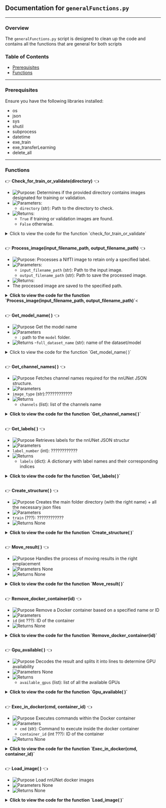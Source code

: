 ## Documentation for `generalFunctions.py`

---

### Overview

The `generalFunctions.py` script is designed to clean up the code and contains all the functions that are general for both scripts

### Table of Contents

- [Prerequisites](#prerequisites)
- [Functions](#functions)


---

### Prerequisites

Ensure you have the following libraries installed:

- os
- json
- sys
- shutil
- subprocess
- datetime
- exe_train
- exe_transferLearning
- delete_all


---

### Functions


:point_right: **Check_for_train_or_validate(directory)** :point_left:

- ![Purpose](https://img.shields.io/badge/-Purpose-green): Determines if the provided directory contains images designated for training or validation.
- ![Parameters](https://img.shields.io/badge/-Parameters-blue): 
  - `directory` (str): Path to the directory to check.
- ![Returns](https://img.shields.io/badge/-Returns-red): 
  - `True` if training or validation images are found.
  - `False` otherwise.

<details>
  <summary>Click to view the code for the function `check_for_train_or_validate`</summary>

```python
# Code for the function check_for_train_or_validate
def check_for_train_or_validate(directory):
    for filename in os.listdir(directory): #List all the files in the folder
        if filename.startswith('train.') or filename.startswith('validate.'): #Check if the name starts with "train" or "validate"
            return True
    return False
```

</details>


##

:point_right: **Process_image(input_filename_path, output_filename_path)** :point_left:

- ![Purpose](https://img.shields.io/badge/-Purpose-green): Processes a NIfTI image to retain only a specified label.
- ![Parameters](https://img.shields.io/badge/-Parameters-blue): 
  - `input_filename_path` (str): Path to the input image.
  - `output_filename_path` (str): Path to save the processed image.
- ![Returns](https://img.shields.io/badge/-Returns-red):
 - The processed image are saved to the specified path.

<details>
  <summary><strong>Click to view the code for the function `Process_image(input_filename_path, output_filename_path)`</strong><</summary>

```python
# Code for the function process_image
def process_image(input_filename_path, output_filename_path):
    image = sitk.ReadImage(input_filename_path) # Load the nifti image
    output_image = sitk.Threshold(image, lower=0, upper=label_number, outsideValue=0) # Threshold the image: values above label_number (global variable definied in a flag) are set to 0, all other values remain unchanged
    sitk.WriteImage(output_image, output_filename_path)
```

</details>


##  


:point_right: **Get_model_name( )** :point_left:

- ![Purpose](https://img.shields.io/badge/-Purpose-green) Get the model name 
- ![Parameters](https://img.shields.io/badge/-Parameters-blue)
  - : path to the `model` folder.
- ![Returns](https://img.shields.io/badge/-Returns-red)
 -`full_dataset_name` (str): name of the dataset/model

<details>
  <summary>Click to view the code for the function `Get_model_name( )`</summary>

```python
# Code for the function get_model_name
```

</details>

##  

:point_right: **Get_channel_names( )** :point_left:

- ![Purpose](https://img.shields.io/badge/-Purpose-green) Fetches channel names required for the nnUNet JSON structure.
- ![Parameters](https://img.shields.io/badge/-Parameters-blue)
 - `image_type` (str):???????????? 
- ![Returns](https://img.shields.io/badge/-Returns-red) 
  - `channels` (list): list of the channels name

<details>
  <summary><strong>Click to view the code for the function `Get_channel_names( )`</strong></summary>

```python
# Code for the function get_channel_names
def get_channel_names():
    channels = {}
    num_channels = 1
    for i in range(num_channels):
        channel_name = image_type
        channels[str(i)] = channel_name
    return channels
```

</details>


##  

:point_right: **Get_labels( )** :point_left:

- ![Purpose](https://img.shields.io/badge/-Purpose-green) Retrieves labels for the nnUNet JSON structur
- ![Parameters](https://img.shields.io/badge/-Parameters-blue)
 - `label_number` (int): ????????????
- ![Returns](https://img.shields.io/badge/-Returns-red) 
  - `labels` (dict): A dictionary with label names and their corresponding indices

<details>
  <summary><strong>Click to view the code for the function `Get_labels( )`</strong></summary>

```python
# Code for the function get_labels
def get_labels():
    labels = {}
    num_labels = label_number + 1  
    for i in range(num_labels):
        if i == 0:
            label_name_fct = "background"
            labels[label_name_fct] = i
        else:
            labels[f"Label {i}"] = i
    return labels
```

</details>


##

:point_right: **Create_structure( )** :point_left:

- ![Purpose](https://img.shields.io/badge/-Purpose-green) Creates the main folder directory (with the right name) + all the necessary json files
- ![Parameters](https://img.shields.io/badge/-Parameters-blue)
 - `train` (???): ????????????
- ![Returns](https://img.shields.io/badge/-Returns-red) None

<details>
  <summary><strong>Click to view the code for the function `Create_structure( )`</strong></summary>

```python
def create_structure():
    global full_dataset_name, fold_all_value

    #Creating the main folder directory (with the right name)
    next_number = 1 
    main_folder_name = f"Dataset{next_number:03}_{dataset_name}"  #Formatting the number to be 3 digits
    full_dataset_name = main_folder_name
    main_folder_path = os.path.join(nnunet_raw_path , main_folder_name)  # Combine with actual_path (nnunet raw folder)
    if not os.path.exists(main_folder_path): #Check if the name already exists (normally not because everything is deleted after each training)
        os.makedirs(main_folder_path)
    else:
        print(f"Folder {main_folder_name} already exists.")
        return

    #Create 2 sub-folders inside the main folder
    subfolders = ['imagesTr', 'labelsTr']
    for subfolder in subfolders:
        os.makedirs(os.path.join(main_folder_path, subfolder))

    #Definition of paths and variables
    img_destination = os.path.join(nnunet_raw_path, main_folder_name, "imagesTr") 
    train_destination = os.path.join(nnunet_raw_path, main_folder_name, "labelsTr")
    num_training = 0
    num_images = 0
    tr_cases = 0
    val_cases = 0
    train_img_list = []
    validate_img_list=[]

    #Moving the images in the right directory
    for directory in os.listdir(input_folder_path): #For loop on the input folder (there should be only 1 folder inside!)
        directory_path = os.path.join(input_folder_path, directory)

        for img_directory in os.listdir(directory_path): #For loop on all the folder inside the folder input
            img_directory_path = os.path.join(directory_path, img_directory)

            for files in os.listdir(img_directory_path): #For loop on all the folder to get the img and mask niifti image      
                if check_for_train_or_validate(img_directory_path): #Returns True if the name starts with train or validate, otherwise, returns False and we don't use this image for the training
                    file_path = os.path.join(img_directory_path, files)
                    first_name = files.split('.')[0]
                    new_filename = img_directory  #Rename file with folder name prepended (Patient number)
                                    
                    # Check the file's prefix and move accordingly
                    if first_name == 'img': 
                        num_images += 1
                        new_name_img = new_filename +  '_' + '0000' + '.' + 'nii' + '.' + 'gz' #Rename the image correctly
                        shutil.copy2(file_path, os.path.join(img_destination, new_name_img))
                                        
                    elif first_name == 'train' or first_name == 'validate':
                        num_training += 1
                        new_name_img = new_filename + '.' + 'nii' + '.' + 'gz' #Rename the mask correctly
                        process_image(file_path, os.path.join(train_destination, new_name_img)) #This function allows us to keep only the number of labels wanted for the training
                        if first_name == "train": #This will allow us to create a json file to keep track of which image were used for the training and for the validation (uuseful for transfer learning)
                            tr_cases += 1
                            train_img_list.append(new_filename)
                        elif first_name == "validate":
                            val_cases += 1
                            validate_img_list.append(new_filename)

    if len(validate_img_list) == 0: #If there is none validitate image, we do the fold all (all images are used both in the validation and training)! 
        fold_all_value = True


    #Check if the number of images is normal                 
    if num_training == num_images:
        create_split_json(train_img_list, validate_img_list) #Split json is created to use the right image in the training and in the validation 

        # Create a dataset JSON file inside the main folder to be able to start the nnUNet model training
        channel_names = get_channel_names() # Get channel names
        labels = get_labels() # Get labels
        json_file_path = os.path.join(main_folder_path, 'dataset.json')
        with open(json_file_path, 'w') as json_file:
            data = {
                "channel_names": channel_names,
                "labels": labels,
                "numTraining": num_training,
                "file_ending": file_ending
            }
            json.dump(data, json_file, indent=4)

        #Create a JSON file info to have some information of the model
        json_file_path = os.path.join(dataset_train_path, 'info_model.json')
        data = {
            "training cases": tr_cases,
            "validation cases": val_cases,
            "creation date": datetime.now().strftime("%Y-%m-%d %H:%M:%S") ,
            "total time": time_input,
        }
        with open(json_file_path, 'w') as json_file:
            json.dump(data, json_file, indent=4)

        print("Files moved and renamed successfully!")
        print(f"Successfully created structure in {main_folder_path}")

        #Delete the input directory to clean up the input folder
        for directory in os.listdir(input_folder_path): 
            directory_path = os.path.join(input_folder_path, directory)
            shutil.rmtree(directory_path)
            print(f"Input folder ({directory}) has been deleted")

        launch_docker(main_folder_name) #Once the images are well separated, the training can start

    else: #If there is a mismatch in the number of images, clean all the folders + stops the code
        print("ERROR number of images")
        delete_all.launch_docker(delete_input_folder=True)
        sys.exit()
```

</details>


##  


:point_right: **Move_result( )** :point_left:

- ![Purpose](https://img.shields.io/badge/-Purpose-green) Handles the process of moving results in the right emplacement 
- ![Parameters](https://img.shields.io/badge/-Parameters-blue) None
- ![Returns](https://img.shields.io/badge/-Returns-red) None

<details>
  <summary><strong>Click to view the code for the function `Move_result( )`</strong></summary>

```python
# Code for the function move_result
def move_result():
    for folder in os.listdir(nnunet_result_path): #For loop inside the result folder of the nnUNet (usually, it is only 1 folder)
        tot_path = os.path.join(output_folder_path, folder)
        shutil.copytree(os.path.join(nnunet_result_path, folder), tot_path) #Copy everything to the Output folder
        new_tot_path = os.path.join(tot_path, f"nnUNetTrainer__nnUNetPlans__{configuration_model}")

        for new_folder in os.listdir(new_tot_path): #For loop inside the output folder, to keep only the needed file
            path_final = os.path.join(new_tot_path, new_folder)
            if os.path.isdir(path_final) and new_folder.split("_")[0] == "fold":
                tot_path_fold = ""
                if not fold_all_value: #Be careful, if you modify the code to use different fold, you will need to change this!
                    tot_path_fold = os.path.join(new_tot_path, "fold_0")
                else:
                    tot_path_fold = os.path.join(new_tot_path, "fold_all")

                for files in os.listdir(tot_path_fold): #Continung looping inside the results folder (structure of the nnUNet)
                    if files != "checkpoint_final.pth" and files.split("_")[0] != "training" and files != "progress.png": #We keep only the final weights of the model, the training log and the progress image, all of the other files/folder will be deleted
                        path_to_check = os.path.join(tot_path_fold, files)
                        if os.path.isfile(path_to_check):
                            os.remove(path_to_check)
                        elif os.path.isdir(path_to_check):
                            shutil.rmtree(path_to_check)

            elif os.path.isdir(path_final): #We don't need to keep all of the folder that doesn't start with "fold"
                path_to_del = os.path.join(new_tot_path, new_folder)
                shutil.rmtree(path_to_del)

        #We need also different files that are located in the preprocessed nnUNet folder (to do the Transfer Learning later)
        for files in os.listdir(os.path.join(nnunet_preprocessed_path, folder)): #For loop in the nnUNet preprocessed folder
            if files == "splits_final.json": #We need to keep the splits_final json file
                shutil.copy2(os.path.join(nnunet_preprocessed_path, folder, files), os.path.join(output_folder_path, folder, files))
                print("Copy splits_final.json file!")

            elif files == "nnUNetPlans.json": #We need to keep the nnUnetPlans json file
                shutil.copy2(os.path.join(nnunet_preprocessed_path, folder, files), os.path.join(output_folder_path, folder, files))
                print("Copy nnUNetPlans.json file!")

        #We need also one fils that is located in the raw nnUNet folder (to do the Transfer Learning later)    
        for files in os.listdir(dataset_train_path):
            if files == "info_model.json": #We need to keep the info model json that we created to get some additionnal information about the model
                shutil.copy2(os.path.join(dataset_train_path, files), os.path.join(output_folder_path, folder, files))
                os.remove(os.path.join(dataset_train_path, files))
                print("Copy info_model.json file!")

    print("Model saved and cleaned!")
```

</details>

##

:point_right: **Remove_docker_container(id)** :point_left:

- ![Purpose](https://img.shields.io/badge/-Purpose-green) Remove a Docker container based on a specified name or ID
- ![Parameters](https://img.shields.io/badge/-Parameters-blue)
 - `id` (int ???): ID of the container
- ![Returns](https://img.shields.io/badge/-Returns-red) None

<details>
  <summary><strong>Click to view the code for the function `Remove_docker_container(id)`</strong></summary>

```python
# Code for the function remove_docker_container
def remove_docker_container(id):
    global_commands = f"docker stop {id}"
    subprocess.check_output(global_commands, shell=True, stderr=subprocess.STDOUT)

    global_commands = f"docker rm {id}"
    subprocess.check_output(global_commands, shell=True, stderr=subprocess.STDOUT)

    print(f"Docker container id: {id} has been removed")
```

</details>

##  

:point_right: **Gpu_available( )** :point_left:

- ![Purpose](https://img.shields.io/badge/-Purpose-green) Decodes the result and splits it into lines to determine GPU availability
- ![Parameters](https://img.shields.io/badge/-Parameters-blue) None
- ![Returns](https://img.shields.io/badge/-Returns-red)
   - `available_gpus` (list): list of all the available GPUs

<details>
  <summary><strong>Click to view the code for the function `Gpu_available( )`</strong></summary>

```python
# Code for the function gpu_available
def gpu_available():
    result = subprocess.run(['nvidia-smi', '--query-gpu=index,utilization.gpu', '--format=csv,noheader,nounits'], stdout=subprocess.PIPE)
    # Decode the output and split it into lines
    lines = result.stdout.decode('utf-8').strip().split("\n")
    available_gpus = [] # List to store indices of available GPUs

    for line in lines:
        index, util = line.split(", ")
        if int(util) < 10:
            available_gpus.append(index)

    # Check the number of available GPUs and act accordingly
    if not available_gpus:
        print("No GPUs are available, try later.")
        delete_all.launch_docker(delete_input_folder=True)
        sys.exit()

    return available_gpus
```
</details>


##

:point_right: **Exec_in_docker(cmd, container_id)** :point_left:

- ![Purpose](https://img.shields.io/badge/-Purpose-green) Executes commands within the Docker container
- ![Parameters](https://img.shields.io/badge/-Parameters-blue)
   - `cmd` (str): Command to execute inside the docker container
   - `container_id` (int ???): ID of the container
- ![Returns](https://img.shields.io/badge/-Returns-red) None

<details>
  <summary><strong>Click to view the code for the function `Exec_in_docker(cmd, container_id)`</strong></summary>

```python
# Code for the function exec_in_docker
def exec_in_docker(cmd):
    exec_command = f"docker exec -i {container_id} bash -c '{cmd}'"
    result = subprocess.call(exec_command, shell=True)
    return result
```
</details>


##


:point_right: **Load_image( )** :point_left:

- ![Purpose](https://img.shields.io/badge/-Purpose-green) Load nnUNet docker images
- ![Parameters](https://img.shields.io/badge/-Parameters-blue) None
- ![Returns](https://img.shields.io/badge/-Returns-red) None

<details>
  <summary><strong>Click to view the code for the function `Load_image( )`</strong></summary>

```python
# Code for the function load_image
def load_image():
    exec_command = f"docker load -i {grandparent_main_path}/{image_docker}.tar"
    subprocess.call(exec_command, shell=True)
```
</details>


##

